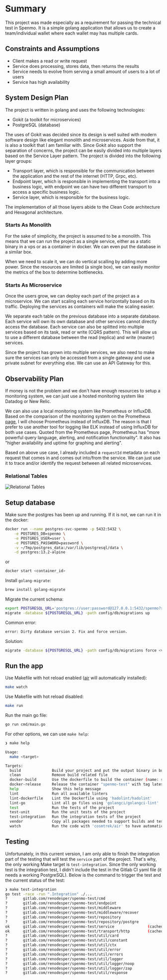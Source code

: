 # Summary

This project was made especially as a requirement for passing the technical test in Spenmo. It is a simple golang application that allows us to create a team/individual wallet where each wallet may has multiple cards.

## Constraints and Assumptions

- Client makes a read or write request
- Service does processing, stores data, then returns the results
- Service needs to evolve from serving a small amount of users to a lot of users
- Service has high availability

## System Design Plan

The project is written in golang and uses the following technologies:

- Gokit (a toolkit for microservices)
- PostgreSQL (database)

The uses of Gokit was decided since its design is well suited with modern software design like elegant monolith and microservices. Aside from that, it is also a toolkit that I am familiar with. Since Gokit also support the separation of concerns, the project can be easily divided into multiple layers based on the Service Layer pattern. The project is divided into the following layer groups:

- Transport layer, which is responsible for the communication between the application and the rest of the internet (HTTP, Grpc, etc).
- Endpoint layer, which is responsible in implementing the transport into a business logic, with endpoint we can have two different transport to access a specific business logic.
- Service layer, which is responsible for the business logic.

The implementation of all those layers abide to the Clean Code architecture and Hexagonal architecture.

### Starts As Monolith

For the sake of simplicity, the project is assumed to be a monolith. This means that we can run the project as a single service, either as a static binary in a vps or as a container in docker. We can even put the database in a similar box.

When we need to scale it, we can do vertical scalling by adding more power. Since the resources are limited (a single box), we can easily monitor the metrics of the box to determine bottlenecks.

### Starts As Microservice

Once the users grow, we can deploy each part of the project as a microservice. We can start scaling each service horizontally based on its traffic. Deploying the services as containers will make the scaling easier.

We separate each table on the previous database into a separate database. Each service will own its own database and other services cannot directly access the database. Each service can also be splitted into multiple services based on its task, read or write (CQRS pattern). This will allow us to use a different database between the read (replica) and write (master) services.

Since the project has grown into multiple services, we also need to make sure the services can only be accessed from a single gateway and use a private subnet for everything else. We can use an API Gateway for this.

## Observability Plan

If money is not the problem and we don't have enough resources to setup a monitoring system, we can just use a hosted monitoring system like Datadog or New Relic.

We can also use a local monitoring system like Prometheus or InfluxDB. Based on the comparison of the monitoring system on the Prometheus [page](https://prometheus.io/docs/introduction/comparison), I will choose Prometheus instead of InfluxDB. The reason is that I prefer to use another tool for logging like ELK instead of using InfluxDB for both use cases. Quoted from the Prometheus page, Prometheus has "more powerful query language, alerting, and notification functionality". It also has "higher availability and uptime for graphing and alerting".

Based on above use case, I already included a `requestId` metadata on each request that comes in and comes out into/from the service. We can just use it to trace and/or identify the request between all related microservices.

### Relational Tables

![Relational Tables](docs/diagram/spenmo-wallet.png)

## Setup database

Make sure the postgres has been up and running. If it is not, we can run it in the docker:

```sh
docker run --name postgres-svc-spenmo -p 5432:5432 \
    -e POSTGRES_DB=spenmo \
    -e POSTGRES_USER=user \
    -e POSTGRES_PASSWORD=password \
    -v ~/Tmp/postgres_data:/var/lib/postgresql/data \
    -d postgres:13.2-alpine
```

or

```sh
docker start <container_id>
```

Install `golang-migrate`:

```sh
brew install golang-migrate
```

Migrate the current schema:

```sh
export POSTGRESQL_URL='postgres://user:password@127.0.0.1:5432/spenmo?sslmode=disable'
migrate -database ${POSTGRESQL_URL} -path config/db/migrations up
```

Common error:

```sh
error: Dirty database version 2. Fix and force version.
```

Solution:

```sh
migrate -database ${POSTGRESQL_URL} -path config/db/migrations force <version - 1>
```

## Run the app

Use Makefile with hot reload enabled ([air](https://github.com/cosmtrek/air) will automatically installed):

```sh
make watch
```

Use Makefile with hot reload disabled:

```sh
make run
```

Run the main go file:

```sh
go run cmd/main.go
```

For other options, we can use `make help`:

```sh
❯ make help

Usage:
  make <target>

Targets:
  build              Build your project and put the output binary in build/spenmo-test
  clean              Remove build related file
  docker-build       Use the dockerfile to build the container (name: spenmo-test)
  docker-release     Release the container "spenmo-test" with tag latest and 0.0.1
  help               Show this help message
  lint               Run all available linters
  lint-dockerfile    Lint the Dockerfile using 'hadolint/hadolint'
  lint-go            Lint all go files using 'golangci/golangci-lint'
  test               Run the tests of the project
  test-unit          Run the unit tests of the project
  test-integration   Run the integration tests of the project
  vendor             Copy all packages needed to support builds and tests into the vendor directory
  watch              Run the code with 'cosmtrek/air' to have automatic reload on changes
```

## Testing

Unfortunately, in this current version, I am only able to finish the integration part of the testing that will test the `service` part of the project. That's why, the only working Make target is `test-integration`. Since the only working test is the integration test, I didn't include the test in the Gitlab CI yaml file (it needs a working PostgreSQL). Below is the command to trigger the test and the current status of the test:

```sh
❯ make test-integration
go test -race -run ".Integration" ./...
?       gitlab.com/renodesper/spenmo-test/cmd                             [no test files]
?       gitlab.com/renodesper/spenmo-test/endpoint                        [no test files]
?       gitlab.com/renodesper/spenmo-test/middleware                      [no test files]
?       gitlab.com/renodesper/spenmo-test/middleware/recover              [no test files]
?       gitlab.com/renodesper/spenmo-test/repository                      [no test files]
?       gitlab.com/renodesper/spenmo-test/repository/postgre              [no test files]
ok      gitlab.com/renodesper/spenmo-test/service               (cached)
ok      gitlab.com/renodesper/spenmo-test/transport/http        (cached)  [no tests to run]
?       gitlab.com/renodesper/spenmo-test/util/card                       [no test files]
?       gitlab.com/renodesper/spenmo-test/util/constant                   [no test files]
?       gitlab.com/renodesper/spenmo-test/util/ctx                        [no test files]
?       gitlab.com/renodesper/spenmo-test/util/error                      [no test files]
?       gitlab.com/renodesper/spenmo-test/util/errors                     [no test files]
?       gitlab.com/renodesper/spenmo-test/util/logger                     [no test files]
?       gitlab.com/renodesper/spenmo-test/util/logger/noop                [no test files]
?       gitlab.com/renodesper/spenmo-test/util/logger/zap                 [no test files]
?       gitlab.com/renodesper/spenmo-test/util/response                   [no test files]
```